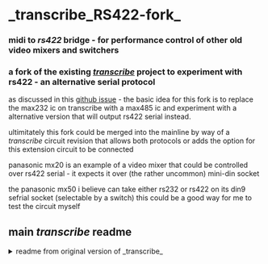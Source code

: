 # \_transcribe_RS422-fork\_

### midi to _rs422_ bridge - for performance control of other old video mixers and switchers

### a fork of the existing [_transcribe_](https://github.com/cyberboy666/_transcribe_) project to experiment with rs422 - an alternative serial protocol

as discussed in this [github issue](https://github.com/cyberboy666/_transcribe_/issues/7) - the basic idea for this fork is to replace the max232 ic on transcribe with a max485 ic and experiment with a alternative version that will output rs422 serial instead. 

ultimitately this fork could be merged into the mainline by way of a _transcribe_ circuit revision that allows both protocols or adds the option for this extension circuit to be connected

panasonic mx20 is an example of a video mixer that could be controlled over rs422 serial - it expects it over (the rather uncommon) mini-din socket

the panasonic mx50 i believe can take either rs232 or rs422 on its din9 sefrial socket (selectable by a switch) this could be a good way for me to test the circuit myself

## main _transcribe_ readme

<details><summary>readme from original version of _transcribe_</summary>

### midi to rs232 bridge - for performance control of old video mixers and switchers

![image](https://user-images.githubusercontent.com/12017938/155063426-edec505d-e370-440a-b1c2-ed1fbf227e34.png)

- this circuit is distributed by __UNDERSCORES__ - _an open video hardware label_ : it is available to purchase - as a pcb, kit or assembled unit - at [underscores.shop](https://underscores.shop/_transcribe_/)
- the schematic for the circuit can be found [here](/hardware/schematic.pdf)
- the pcb gerber files for the lastest version can be found [here](/hardware/gerber_latest.zip)
- consider [donating](https://liberapay.com/underscores/) to the underscores project to help us continue creating for the commons

## description

people in the video-art community are performing with old hardware video-mixers such as the Pansonic_WJ_AVE55 and Pansonic_WJ_MX30/50. some of these mixers have a RS232 serial port for interfacing with them digitally. this is especially useful for live performance where sequencing can assist physical actions. there are some cool examples of software specifically written to interface with these mixers (such as [Freds excel app](https://a2m2.ch/fred/wj-ave55.htm) and  [Klifs MaxPatch](https://vimeo.com/161662975) ) , but there many more programs and devices that are made to interface digitally using MIDI.

the aim of this project is to create a small utility module that can __\_transcribe\___ _MIDI_, a protocol used commonly in live&performance instruments to the specific _RS-232 video-device specification_ , to better equip these retired workstations for their new life of glamour on stage

- input USB-midi from a USB-HOST such as a computer or rpi
- input serial-midi from older midi devices (din5)
- input USB-midi for a USB-DEVICE such as a korg nanokontroller or otherwise
- output RS232-serial commands over 3.5mm jack or dsub9 socket to control panasonic video-mixers and other devices
- all these interfaces are bi-directional and so can be modified with firmware to do other useful things (eg like a USB-DEVICE -> SERIAL midi converter)

## demo video

[![image](https://user-images.githubusercontent.com/12017938/161842450-5e7714f2-3f4f-4ca7-a6d0-f1c522a89308.png)](https://videos.scanlines.xyz/w/iJpDAtjqwNczxP9pRJbMGW)


# documentation

this project is fully _open-source hardware_ - all the files required to build it are included in this repo for free. if you have the time and/or skill you can contribute back by collaborating on / testing new designs, improving these docs, making demo videos/other creative content etc. you can also support the project financially by [donating directing](https://liberapay.com/underscores/), or purchasing through the [web shop](https://underscores.shop).

depending on whether you are going fully diy or buying an assembled and tested unit, some of the following guides will be relavent to you. the flow would be:

## ordering parts

<details><summary><b>parts sourcing guide (w/ notes on pcb fabracation )</b> - start here if you are building fully from scatch or have purchased a pcb</summary>

i try to source all the parts i can from either:
- [tayda](https://www.taydaelectronics.com/) ; cheaper for common parts like resistors etc, also good for mechanical parts like switches and buttons
- [mouser](https://www.mouser.de/) ; has lots more options, speciality video ic's, can sometimes cost more (free shipping on orders over 50euros)
- other ; ocationally there will be parts which will need to be sourced elsewhere - usaully either aliexpress, ebay or amazon etc...

take a look at the [full_bom](/hardware/bom/full_bom.csv) for this project to see where i am sourcing each part from
  
## omitting parts
  
if you know exactly how you will use your _transcribe_ some parts of this circuit build can be omitted. the pcb is divided into sections that are marked on silk-screen:

- __A - micro-conntroller - centre__ : this is the brain of the circuit and is required to make it do anything. its also where USB_MIDI is received from(/sent to) usb-hosts (eg computer or raspberry pi)
- __B - rs232 serial - output(/input)__ : for sending(/receiving) serial at rs232 levels - only omit if you are not using this board for its default / intended purpose
- __C - serial midi - input(/output)__ : for receiving(/sending) midi messages over serial (usually on older hardware over din5 or 3.5mm jack) - can omit if you are only using (newer) hardware with USB-MIDI
- __D USB-midi HOST__: adds circuitry so that micro-controller can act as USB-HOST. for receiving midi messages from(/sending to) usb-devices (eg korg nanokontrol2) - can omit this if not interested in controlling from usb-devices


## import into tayda

- go to the [tayda quick order](https://www.taydaelectronics.com/quick-order/) and in bottom corner choose _add from file_
- select the file [tayda_bom.csv](../hardware/bom/tayda_bom.csv) in the BOM folder (you will have to download it first or clone this repo)
- after importing select _add to cart_
- __NOTE:__ the minimum value for resistors is 10, so you may need to modify these values to add to cart (or if they are already modified here you will need to see the  full_bom for actual part QTY) 

- OPTIONAL: it is a good idea to add some dip-ic sockets and 2.54pin headers/sockets to your tayda order if you dont have them around already
  
## import into mouser

- go to [mouser bom tool](https://nz.mouser.com/Bom/) and click _upload spreadsheet_
- select the file [mouser_bom.csv](../hardware/bom/mouser_bom.csv) in this folder (you will have to download it first or clone this repo), then _upload my spreadsheet_ and _next_
- ensure that __Mouser Part Number__ is selected in the dropdown above the first row, then _next_, _process_
- if everything looks correct can now put _add to basket_

# ordering pcbs

you can support this project by buying individual pcbs from the [shop](https://underscores.shop). if you would rather have pcbs fabricated from gerbers directly the file you need is [here](/hardware/gerber_latest.zip) 

- i get my pcbs fabricated from [jlcpcb](https://cart.jlcpcb.com/quote) - 5 is the minumum order per design
- upload the zip file with the `add gerber file` button
- the default settings are mostly fine - set the __PCB Qty__ and __PCB Color__ settings (you can check that the file looks correct with pcb veiwer)
- it may be best to combine orders with other pcbs you want to have fab'd since the shipping can cost more than the items - also orginising group buys is a good way to distribute the extra pcbs /costs 
  
i often use jlcpcb because they are reliable, cheap and give you an option of colours. remember though that the cheapest Chinese fab houses are not always the most ethical or environmently friendly - if you can afford it consider supporting local companies. 

</details>

## assembly guide

<details><summary><b>assembly guide</b> - start here if you have purchased a diy kit</summary>
  

## interactive BOM for build guiding

follow this link to view the [interactive BOM](https://htmlpreview.github.io/?https://github.com/cyberboy666/_transcribe_/blob/main/hardware/bom/ibom.html)
  


## general solder advices

- remember to heat pad first (2-3seconds), then add solder, then continue to heat (1-2seconds)

- Checkout the web-comic [soldering is easy](https://mightyohm.com/files/soldercomic/FullSolderComic_EN.pdf) for more soldering advice

## general order of assembly

- in general while assembling i start placing resistors and capacitors first. placing 5 - 10 components at a time and then flipping the board to solder them and trim the legs etc.
- next i would do diodes, transistors and ic's - taking care that these are placed in the right direction (using a ic socket can be useful)
- finally i place the interface parts - rca jacks, power jack, pots and switches - make sure these have lots of solder on for structural stablity

## interface choice / double footprint
  
_serial-midi_ is most commonly sent over __din5__ (older hardware) J5 & J7 or __trs 3.5mm jack__ (newer hardware) J4 & J6 - footprints for both are overlayed on the pcb so you can choose which one you would like to have
  
## Usb-host shield

__IMPORTANT: A trace needs to be cut on the usb-host-shield to allow it to be powered by 5v__ – _see the diagram below_ – this is best done with a craft knife – take care not to cut any other traces accidentally.
  
![image](https://user-images.githubusercontent.com/12017938/98587955-32bec280-22cb-11eb-93e5-89b337cc7d75.png)
![image](https://user-images.githubusercontent.com/12017938/98587933-2a668780-22cb-11eb-9844-af73e18d9543.png)
  
all pins on the outer vertical lines need to be soldered to the board. In addition to this the single topmost inner pin (labeled 5v in diagram) needs to be soldered to pcb also
  
## specific assembly advice

Start by soldering the smallest parts first: resistors, diodes, capacitors and regulators - take note of the direction on the diodes - black bar on component matching black bar on footprint

Next lets do the ic’s/sockets - make sure the direction is correct! place in and fold two corner pins to hold in place, then solder all pins. you can place the ic in now too

Now lets do the micro-controller and usb-host-shield - if you want to be able to remove them from the board you will need to solder header sockets to the board first – otherwise can directly solder the header pins

for the usb-host-shield right_row I would do a 1x2 header horizontally at the top to catch that 5v pin and then 1x11 row vertically for the rest – the left_row can just be a single 1x12 vertical header

Finally place the interface parts (eg jacks and sockets) be generous with the solder here -> this is to strengthen the mechanical connections as well as making electrical ones

Leave j8 header unpopulated – this just exposes the bootloader pins so firmware can be reset in the rare case that the pro-micro gets bricked – also leave j1 header unpopulated unless you want to power from a euro-power-header
  
</details>

## firmware guide

<details><summary><b>firmware guide</b> - for editing the code & flashing it to your micro-controller</summary>
  
## flashing firmware onto the micro-controller
  
if you have got a kit from the shop the default firmware will be pre-configured - still you probably will want to follow this so you can edit the code and update the mappings.
  
### install guide
  
all _underscores_ projects with micro-controllers use [platformio](https://platformio.org/) with [visual studio code](https://code.visualstudio.com/) to edit, flash and monitor the code.
  
- first download (and unzip) the code in this repo - easiest is [as a zip](https://github.com/cyberboy666/_transcribe_/archive/refs/heads/main.zip) or you can clone using git if you are comfortable with this
- next download, install and open [visual studio code](https://code.visualstudio.com/#alt-downloads)
- now open the extension tab within vscode on left vertical menu (or press ctrl-shift-x) and search for `platformio` to install this extension
  
![image](https://user-images.githubusercontent.com/12017938/158495161-7c3114fc-814b-4acc-b142-4a9522370473.png)

- connect the micro-controller to computer via usb, open the _transcribe_ software folder (ctrl-k ctrl-o) in vscode and find the _platformio_ commands (either in left vertical menu under _platformio_ or little tick/arrow symbols along bottom blue bar) - `PlatformIO: Upload` should flash the default code to your micro-controller
  
![image](https://user-images.githubusercontent.com/12017938/158495844-99466196-086a-47d2-b803-2b5941d33ac5.png)

### mapping edit guide
  
this guide is just an overview to get you started. the two files that you might want to look at are: 
- [software/src/commands.h](software/src/commands.h) - where the specific serial protocol commands are defined
- [software/src/main.cpp](software/src/main.cpp) - all the code that handles receiving midi and writing serial is - including the _mapping function_
  
open the `src/main.cpp` file in vscode and fold all functions by pressing `ctrl-k, ctrl-0` - this makes reading it a bit easier:

![image](https://user-images.githubusercontent.com/12017938/158500187-9222c7e7-a8f3-4ff5-b663-3d6d90e5ee68.png)

open and take a look at the `setAVE55nanokontrolMap` method - we will first look at these lines:
  
```cpp
    else if(midiParam1 == 64){setCmd(A55_A_BUS_SOURCE_1);}
    else if(midiParam1 == 65){setCmd(A55_A_BUS_SOURCE_2);}
```
  
the first line is saying: __if the incoming midi message has `midiParam1` set to 64, then send the `A55_A_BUS_SOURCE_1` command over rs232 serial__ - since we can see from above that this line is within the conditional: `if(midiCommand == MIDICOMMAND::CC)` , then we know that `midiParam1` is refering to the cc channel. we can also see in the __commands.h__ file  that `A55_A_BUS_SOURCE_1` is set to the command from that panasonic ave55 specification that switches the a-bus source to input 1:
```cpp
  #define A55_A_BUS_SOURCE_1 "VCP:200"
```

this line is mapping a midi message on cc channel 64 to the rs232 message for ave55 that switches the input source. this is the simplest kind of mapping - a discrete BUTTON press. however there are also mappings to functions that take parameter values also. for example the `A55_A_B_MIX_LEVEL` command that wipes between the a-bus to b-bus on the mixer:
  
 ```cpp
 if(midiParam1 == 0){setCmd(A55_A_B_MIX_LEVEL, midiParam2);}
 else if(midiParam1 == 1){setCmd(A55_THRESHOLD_LUM_KEY, midiParam2);}
 else if(midiParam1 == 2){setCmd(A55_CENTER_WIPE_X, midiParam2);}
 else if(midiParam1 == 3){setCmd(A55_CENTER_WIPE_Y, midiParam2);}
```

we can see that on these mappings also the __midiParam2__ value is passed into the _setCmd_ function - this is the _cc value_ of the channel - on my controller - the position of the slider that is sending on cc channel 0. the rs232 command for this function also takes a varible input to set position of the mix:
```cpp
#define A55_A_B_MIX_LEVEL "VMM:179~0"
```
where the `~0` is a placeholder that is replaced with the hex-converted value of `midiParam2`. there are other ways to map midi notes to rs232 commands. there are more 'advanced' mapping functions in the code for this - for example:
```cpp
else if(midiParam1 == 35){setCmdParamRandom(A55_A_B_MIX_LEVEL);}
```
takes a button press and converts it to a random mix level. another useful mapping is taking continuous inputn (eg slider on midi controller)  and convert this to a STEP of different discrete commands - for example:
```cpp
else if(midiParam1 == 17){setCmdStepAVE55(A55_A_BUS_MOSAIC_OFF, midiParam2, 76, 6);}
else if(midiParam1 == 18){setCmdStepAVE55(A55_A_BUS_PAINT_OFF, midiParam2, 82, 6);}
```
these mappings STEP between sending 6 different rs232 commands on a single slider - so you can set all the mosaic/paint effect levels in one turn. another useful 'advanced' mapping function is the SWITCH:
  
```cpp
else if(midiParam1 == 50){setCmdSwitch(MX50_A_BUS_EFFECT_ON, MX50_A_BUS_EFFECT_OFF, 3);}
```

this will SWITCH between sending the _on_ and _off_ commands when the same midi command is send (the third parameter input `3` is a unique index reference to store the on/off state in memory between messages)
  
these are just some examples of the ways that code can be used to perform these mappings. if you are interested can see more in the code directly or write your own mapping functions!
  

  
</details>
  
## operating guide
  
<details><summary><b>operating guide</b> - start here if you have purchased an assembled unit</summary>

![image](https://user-images.githubusercontent.com/12017938/158474325-491af7d0-d0d1-4446-a689-3c4a773478fd.png)


</details>

### more info

<details><summary><b>how the circuit works</b></summary>
  
[coming soon]
                                                                                                                             
</details>

<details><summary><b>contributing guide</b></summary>
  
if you would like to contribute back to these projects in some way but dont know how the best thing (for now) would be to reach out to me directly ( tim@cyberboy666.com or @cyberboy666 on scanlines forum) - i will be happy to help
  
</details>


## credits & more info


This circuit is distributed through UNDERSCORES – open video hardware label – visit [underscores.shop](https://underscores.shop) for more info

The pcb was designed using KICAD

Everything from gerbers, cad files, panels and documentation is freely available online and distributed under CC-BY-SA / open-source licenses – help us contribute to the commons !

Ask any questions or start discussions related to this project on the [scanlines.xyz](https://scanlines.xyz) forum – an online community space dedicated to diy av / electronic media art

You can contact me directly at tim (at) cyberboy666 (dot) com 
Please get in touch if you are interested in hosting a workshop !

![image](https://user-images.githubusercontent.com/12017938/158493552-49a106d9-8a07-45a7-9833-da2faddb7406.png)


Thanks to Gilbert Sinnott for helping with initial experiments. to Bastien Lavaud for circuit advice, always. To Ben Caldwell for project advice. To everyone who has or will contribute ♥♥♥

</details>
